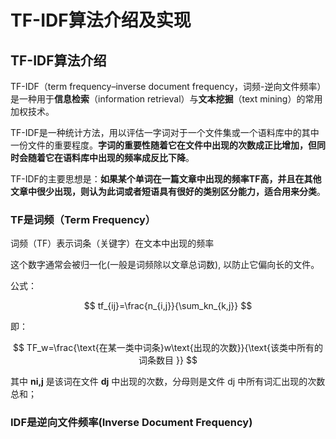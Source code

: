 # TF-IDF算法介绍及实现

## TF-IDF算法介绍


TF-IDF（term frequency–inverse document frequency，词频-逆向文件频率）是一种用于**信息检索**（information retrieval）与**文本挖掘**（text mining）的常用加权技术。

TF-IDF是一种统计方法，用以评估一字词对于一个文件集或一个语料库中的其中一份文件的重要程度。**字词的重要性随着它在文件中出现的次数成正比增加，但同时会随着它在语料库中出现的频率成反比下降**。

TF-IDF的主要思想是：**如果某个单词在一篇文章中出现的频率TF高，并且在其他文章中很少出现，则认为此词或者短语具有很好的类别区分能力，适合用来分类**。

### TF是词频（Term Frequency）

词频（TF）表示词条（关键字）在文本中出现的频率

这个数字通常会被归一化(一般是词频除以文章总词数), 以防止它偏向长的文件。

公式：

$$
tf_{ij}=\frac{n_{i,j}}{\sum_kn_{k,j}}
$$


即：

$$
TF_w=\frac{\text{在某一类中词条}w\text{出现的次数}}{\text{该类中所有的词条数目 }}
$$


其中 **ni,j** 是该词在文件 **dj** 中出现的次数，分母则是文件 dj 中所有词汇出现的次数总和；

### **IDF是逆向文件频率(Inverse Document Frequency)**
